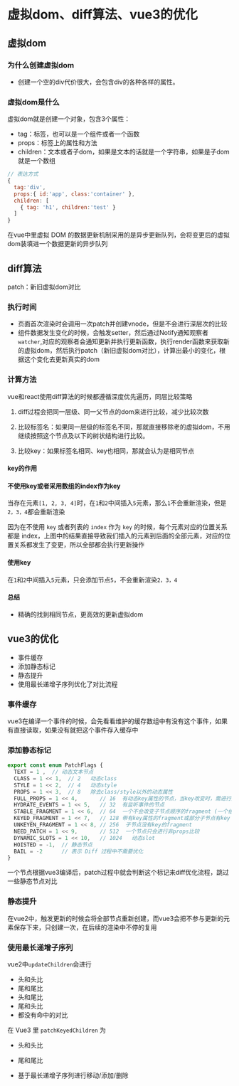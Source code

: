 # 虚拟dom、diff算法、vue3的优化

## 虚拟dom

### 为什么创建虚拟dom

- 创建一个空的div代价很大，会包含div的各种各样的属性。

### 虚拟dom是什么

虚拟dom就是创建一个对象，包含3个属性：

- tag：标签，也可以是一个组件或者一个函数
- props：标签上的属性和方法
- children：文本或者子dom，如果是文本的话就是一个字符串，如果是子dom就是一个数组

```js
// 表达方式
{
  tag:'div',
  props:{ id:'app', class:'container' },
  children: [
    { tag: 'h1', children:'test' }
  ]
}
```

在vue中里虚拟 DOM 的数据更新机制采用的是异步更新队列，会将变更后的虚拟dom装填进一个数据更新的异步队列

## diff算法

patch：新旧虚拟dom对比

### 执行时间

- 页面首次渲染时会调用一次patch并创建vnode，但是不会进行深层次的比较
- 组件数据发生变化的时候，会触发setter，然后通过Notify通知观察者`watcher`,对应的观察者会通知更新并执行更新函数，执行render函数来获取新的虚拟dom，然后执行patch（新旧虚拟dom对比），计算出最小的变化，根据这个变化去更新真实的dom

### 计算方法

vue和react使用diff算法的时候都遵循深度优先遍历，同层比较策略

1. diff过程会把同一层级、同一父节点的dom来进行比较，减少比较次数

2. 比较标签名：如果同一层级的标签名不同，那就直接移除老的虚拟dom，不用继续按照这个节点及以下的树状结构进行比较。
3. 比较key：如果标签名相同、key也相同，那就会认为是相同节点

#### key的作用

#### 不使用key或者采用数组的index作为key

当存在元素`[1, 2, 3, 4]`时，在`1`和`2`中间插入`5`元素，那么`1`不会重新渲染，但是`2，3，4`都会重新渲染  

因为在不使用 `key` 或者列表的 `index` 作为 `key` 的时候，每个元素对应的位置关系都是 index，上图中的结果直接导致我们插入的元素到后面的全部元素，对应的位置关系都发生了变更，所以全部都会执行更新操作

#### 使用key

在`1`和`2`中间插入`5`元素，只会添加节点`5`，不会重新渲染`2，3，4`

#### 总结

- 精确的找到相同节点，更高效的更新虚拟dom

## vue3的优化

- 事件缓存
- 添加静态标记
- 静态提升
- 使用最长递增子序列优化了对比流程

### 事件缓存

vue3在编译一个事件的时候，会先看看维护的缓存数组中有没有这个事件，如果有直接读取，如果没有就把这个事件存入缓存中

### 添加静态标记

```ts
export const enum PatchFlags {
  TEXT = 1 ,  // 动态文本节点
  CLASS = 1 << 1,  // 2   动态class
  STYLE = 1 << 2,  // 4   动态style
  PROPS = 1 << 3,  // 8   除去class/style以外的动态属性
  FULL_PROPS = 1 << 4,       // 16  有动态key属性的节点，当key改变时，需进行完整的diff比较
  HYDRATE_EVENTS = 1 << 5,   // 32  有监听事件的节点
  STABLE_FRAGMENT = 1 << 6,  // 64  一个不会改变子节点顺序的fragment (一个组件内多个根元素就会用fragment包裹)
  KEYED_FRAGMENT = 1 << 7,   // 128 带有key属性的fragment或部分子节点有key
  UNKEYEN_FRAGMENT = 1 << 8, // 256  子节点没有key的fragment
  NEED_PATCH = 1 << 9,       // 512  一个节点只会进行非props比较
  DYNAMIC_SLOTS = 1 << 10,   // 1024   动态slot
  HOISTED = -1,  // 静态节点 
  BAIL = -2      // 表示 Diff 过程中不需要优化
}
```

一个节点根据vue3编译后，patch过程中就会判断这个标记来diff优化流程，跳过一些静态节点对比

### 静态提升

在vue2中，触发更新的时候会将全部节点重新创建，而vue3会把不参与更新的元素保存下来，只创建一次，在后续的渲染中不停的复用

### 使用最长递增子序列

vue2中`updateChildren`会进行

- 头和头比
- 尾和尾比
- 头和尾比
- 尾和头比
- 都没有命中的对比

在 Vue3 里 `patchKeyedChildren` 为

- 头和头比

- 尾和尾比
- 基于最长递增子序列进行移动/添加/删除
